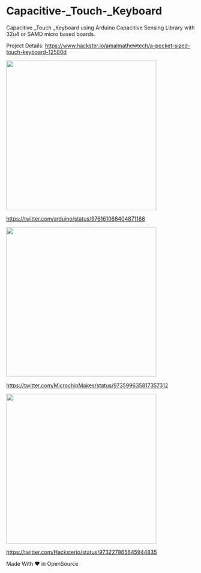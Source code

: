 # Capacitive-_Touch-_Keyboard
Capacitive _Touch _Keyboard using Arduino Capacitive Sensing Library with 32u4 or SAMD micro based boards.


Project Details: https://www.hackster.io/amalmathewtech/a-pocket-sized-touch-keyboard-12580d

<img src="https://user-images.githubusercontent.com/26376366/94463473-9fc63f00-01da-11eb-8353-f5689d1c3862.png" width="400" height="400" > 

https://twitter.com/arduino/status/976161068404871168


<img src="https://user-images.githubusercontent.com/26376366/94463463-9b9a2180-01da-11eb-99bf-7b291e085c63.png" width="400" height="400" >

https://twitter.com/MicrochipMakes/status/973599635817357312

<img src="https://user-images.githubusercontent.com/26376366/94463468-9e951200-01da-11eb-830f-614092c8e138.png" width="400" height="400" >

https://twitter.com/Hacksterio/status/973227865645944835






Made With ❤ in OpenSource 
